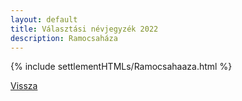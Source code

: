 ```yaml
---
layout: default
title: Választási névjegyzék 2022
description: Ramocsaháza
---
```


{% include settlementHTMLs/Ramocsahaaza.html %}

[Vissza](../)